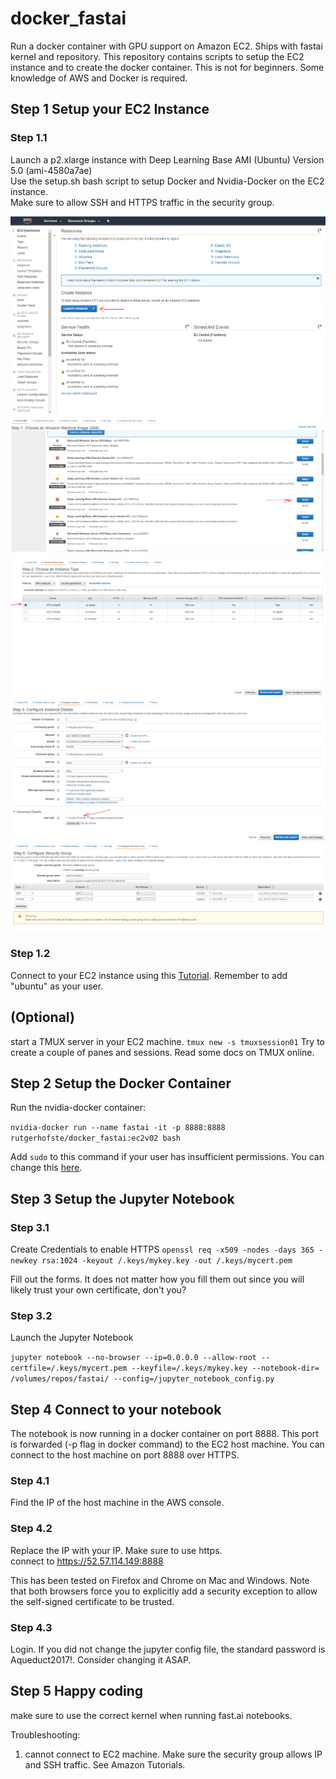 # docker_fastai

Run a docker container with GPU support on Amazon EC2. Ships with fastai kernel and repository. This repository contains scripts to setup the EC2 instance and to create the docker container. This is not for beginners. Some knowledge of AWS and Docker is required.

## Step 1 Setup your EC2 Instance

### Step 1.1
Launch a p2.xlarge instance with Deep Learning Base AMI (Ubuntu) Version 5.0 (ami-4580a7ae)  
Use the setup.sh bash script to setup Docker and Nvidia-Docker on the EC2 instance.  
Make sure to allow SSH and HTTPS traffic in the security group.  

![Step01](/images/step01.PNG)
![Step02](/images/step02.PNG)
![Step03](/images/step03.PNG)
![Step04](/images/step04.PNG)
![Step06](/images/step06.PNG)

### Step 1.2
Connect to your EC2 instance using this [Tutorial](https://docs.aws.amazon.com/AWSEC2/latest/UserGuide/AccessingInstances.html).
Remember to add "ubuntu" as your user. 


## (Optional)

start a TMUX server in your EC2 machine.  `tmux new -s tmuxsession01`
Try to create a couple of panes and sessions. Read some docs on TMUX online. 

## Step 2 Setup the Docker Container

Run the nvidia-docker container:

`nvidia-docker run --name fastai -it -p 8888:8888 rutgerhofste/docker_fastai:ec2v02 bash`

Add `sudo` to this command if your user has insufficient permissions. You can change this [here](https://docs.docker.com/install/linux/linux-postinstall/).


## Step 3 Setup the Jupyter Notebook

### Step 3.1  
Create Credentials to enable HTTPS
`openssl req -x509 -nodes -days 365 -newkey rsa:1024 -keyout /.keys/mykey.key -out /.keys/mycert.pem`

Fill out the forms. It does not matter how you fill them out since you will likely trust your own certificate, don't you?


### Step 3.2 
Launch the Jupyter Notebook

`jupyter notebook --no-browser --ip=0.0.0.0 --allow-root --certfile=/.keys/mycert.pem --keyfile=/.keys/mykey.key --notebook-dir= /volumes/repos/fastai/ --config=/jupyter_notebook_config.py`

## Step 4  Connect to your notebook

The notebook is now running in a docker container on port 8888. This port is forwarded (-p flag in docker command) to the EC2 host machine. You can connect to the host machine on port 8888 over HTTPS. 

### Step 4.1
Find the IP of the host machine in the AWS console.

### Step 4.2
Replace the IP with your IP. Make sure to use https.  
connect to https://52.57.114.149:8888 

This has been tested on Firefox and Chrome on Mac and Windows. Note that both browsers force you to explicitly add a security exception to allow the self-signed certificate to be trusted. 


### Step 4.3  
Login. If you did not change the jupyter config file, the standard password is Aqueduct2017!. Consider changing it ASAP.

## Step 5 Happy coding
make sure to use the correct kernel when running fast.ai notebooks. 

Troubleshooting:

1. cannot connect to EC2 machine.
    Make sure the security group allows IP and SSH traffic. See Amazon Tutorials. 




